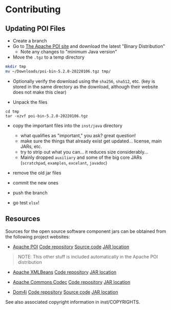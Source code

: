 # Contributing

## Updating POI Files

- Create a branch
- Go to [The Apache POI site]() and download the latest "Binary Distribution"
    - Note any changes to "minimum Java version"
- Move the `.tgz` to a temp directory
```bash
mkdir tmp
mv ~/Downloads/poi-bin-5.2.0-20220106.tgz tmp/
```
- Optionally verify the download using the `sha256`, `sha512`, etc. (key is
stored in the same directory as the download, although their website does not
make this clear)

- Unpack the files
```
cd tmp
tar -xzvf poi-bin-5.2.0-20220106.tgz
```
- copy the important files into the `inst/java` directory
    - what qualifies as "important," you ask? great question!
    - make sure the things that already exist get updated... license, main JARs, etc.
    - try to strip out what you can... it reduces size considerably...
    - Mainly dropped `auxiliary` and some of the big core JARs (`scratchpad`, `examples`, `excelant`, `javadoc`)

- remove the old jar files
- commit the new ones
- push the branch
- go test `xlsx`!

## Resources

Sources for the open source software component jars can be obtained
from the following project websites:

- [Apache POI](http://poi.apache.org/)
  [Code repository](https://svn.apache.org/repos/asf/poi/tags/REL_3_10_1/)
  [Source code](http://www.apache.org/dyn/closer.cgi/poi/release/src/poi-src-3.10.1-20140818.tar.gz)
  [JAR location](http://www.apache.org/dyn/closer.cgi/poi/release/bin/poi-bin-3.10.1-20140818.tar.gz)
  
> NOTE: This other stuff is included automatically in the Apache POI distribution

- [Apache XMLBeans](http://xmlbeans.apache.org/)
  [Code repository](http://svn.apache.org/viewvc/xmlbeans/tags/2.6.0/)
  [JAR location](http://repo1.maven.org/maven2/org/apache/xmlbeans/xmlbeans/2.6.0/xmlbeans-2.6.0.jar)

- [Apache Commons Codec](http://commons.apache.org/proper/commons-codec/)
  [Code repository](http://svn.apache.org/viewvc/commons/proper/codec/tags/1_6/)
  [JAR location](http://central.maven.org/maven2/commons-codec/commons-codec/1.6/commons-codec-1.6.jar)

- [Dom4j](http://dom4j.sourceforge.net/dom4j-1.6.1/)
  [Code repository](http://sourceforge.net/p/dom4j/code/ci/default/tree/)
  [Source code](http://sourceforge.net/projects/dom4j/files/dom4j/1.6.1/dom4j-1.6.1.tar.gz/download)
  [JAR location](http://sourceforge.net/projects/dom4j/files/dom4j/1.6.1/dom4j-1.6.1.jar/download)
  

See also associated copyright information in inst/COPYRIGHTS.
